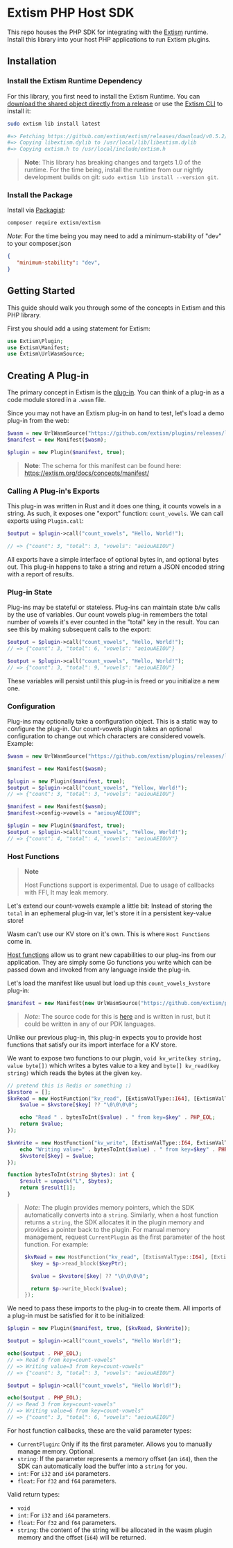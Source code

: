 # Extism PHP Host SDK

This repo houses the PHP SDK for integrating with the [Extism](https://extism.org/) runtime. Install this library into your host PHP applications to run Extism plugins.

## Installation

### Install the Extism Runtime Dependency

For this library, you first need to install the Extism Runtime. You can [download the shared object directly from a release](https://github.com/extism/extism/releases) or use the [Extism CLI](https://github.com/extism/cli) to install it:

```bash
sudo extism lib install latest

#=> Fetching https://github.com/extism/extism/releases/download/v0.5.2/libextism-aarch64-apple-darwin-v0.5.2.tar.gz
#=> Copying libextism.dylib to /usr/local/lib/libextism.dylib
#=> Copying extism.h to /usr/local/include/extism.h
```

> **Note**: This library has breaking changes and targets 1.0 of the runtime. For the time being, install the runtime from our nightly development builds on git: `sudo extism lib install --version git`.

### Install the Package

Install via [Packagist](https://packagist.org/):
```sh
composer require extism/extism
```

*Note*: For the time being you may need to add a minimum-stability of "dev" to your composer.json
```json
{
   "minimum-stability": "dev",
}
```

## Getting Started

This guide should walk you through some of the concepts in Extism and this PHP library.

First you should add a using statement for Extism:

```php
use Extism\Plugin;
use Extism\Manifest;
use Extism\UrlWasmSource;
```

## Creating A Plug-in

The primary concept in Extism is the [plug-in](https://extism.org/docs/concepts/plug-in). You can think of a plug-in as a code module stored in a `.wasm` file.

Since you may not have an Extism plug-in on hand to test, let's load a demo plug-in from the web:

```php
$wasm = new UrlWasmSource("https://github.com/extism/plugins/releases/latest/download/count_vowels.wasm");
$manifest = new Manifest($wasm);

$plugin = new Plugin($manifest, true);
```

> **Note**: The schema for this manifest can be found here: https://extism.org/docs/concepts/manifest/

### Calling A Plug-in's Exports

This plug-in was written in Rust and it does one thing, it counts vowels in a string. As such, it exposes one "export" function: `count_vowels`. We can call exports using `Plugin.call`:

```php
$output = $plugin->call("count_vowels", "Hello, World!");

// => {"count": 3, "total": 3, "vowels": "aeiouAEIOU"}
```

All exports have a simple interface of optional bytes in, and optional bytes out. This plug-in happens to take a string and return a JSON encoded string with a report of results.

### Plug-in State

Plug-ins may be stateful or stateless. Plug-ins can maintain state b/w calls by the use of variables. Our count vowels plug-in remembers the total number of vowels it's ever counted in the "total" key in the result. You can see this by making subsequent calls to the export:

```php
$output = $plugin->call("count_vowels", "Hello, World!");
// => {"count": 3, "total": 6, "vowels": "aeiouAEIOU"}

$output = $plugin->call("count_vowels", "Hello, World!");
// => {"count": 3, "total": 9, "vowels": "aeiouAEIOU"}
```

These variables will persist until this plug-in is freed or you initialize a new one.

### Configuration

Plug-ins may optionally take a configuration object. This is a static way to configure the plug-in. Our count-vowels plugin takes an optional configuration to change out which characters are considered vowels. Example:

```php
$wasm = new UrlWasmSource("https://github.com/extism/plugins/releases/latest/download/count_vowels.wasm");

$manifest = new Manifest($wasm);

$plugin = new Plugin($manifest, true);
$output = $plugin->call("count_vowels", "Yellow, World!");
// => {"count": 3, "total": 3, "vowels": "aeiouAEIOU"}

$manifest = new Manifest($wasm);
$manifest->config->vowels = "aeiouyAEIOUY";

$plugin = new Plugin($manifest, true);
$output = $plugin->call("count_vowels", "Yellow, World!");
// => {"count": 4, "total": 4, "vowels": "aeiouAEIOUY"}
```

### Host Functions

> **Note**
>
> Host Functions support is experimental. Due to usage of callbacks with FFI, It may leak memory.

Let's extend our count-vowels example a little bit: Instead of storing the `total` in an ephemeral plug-in var, let's store it in a persistent key-value store!

Wasm can't use our KV store on it's own. This is where `Host Functions` come in.

[Host functions](https://extism.org/docs/concepts/host-functions) allow us to grant new capabilities to our plug-ins from our application. They are simply some Go functions you write which can be passed down and invoked from any language inside the plug-in.

Let's load the manifest like usual but load up this `count_vowels_kvstore` plug-in:

```php
$manifest = new Manifest(new UrlWasmSource("https://github.com/extism/plugins/releases/latest/download/count_vowels_kvstore.wasm"));
```

> *Note*: The source code for this is [here](https://github.com/extism/plugins/blob/main/count_vowels_kvstore/src/lib.rs) and is written in rust, but it could be written in any of our PDK languages.

Unlike our previous plug-in, this plug-in expects you to provide host functions that satisfy our its import interface for a KV store.

We want to expose two functions to our plugin, `void kv_write(key string, value byte[])` which writes a bytes value to a key and `byte[] kv_read(key string)` which reads the bytes at the given `key`.

```php
// pretend this is Redis or something :)
$kvstore = [];
$kvRead = new HostFunction("kv_read", [ExtismValType::I64], [ExtismValType::I64], function (string $key) use (&$kvstore) {
    $value = $kvstore[$key] ?? "\0\0\0\0";

    echo "Read " . bytesToInt($value) . " from key=$key" . PHP_EOL;
    return $value;
});

$kvWrite = new HostFunction("kv_write", [ExtismValType::I64, ExtismValType::I64], [], function (string $key, string $value) use (&$kvstore) {
    echo "Writing value=" . bytesToInt($value) . " from key=$key" . PHP_EOL;
    $kvstore[$key] = $value;
});

function bytesToInt(string $bytes): int {
    $result = unpack("L", $bytes);
    return $result[1];
}
```

> *Note*: The plugin provides memory pointers, which the SDK automatically converts into a `string`. Similarly, when a host function returns a `string`, the SDK allocates it in the plugin memory and provides a pointer back to the plugin. For manual memory management, request `CurrentPlugin` as the first parameter of the host function. For example:
>
> ```php
> $kvRead = new HostFunction("kv_read", [ExtismValType::I64], [ExtismValType::I64], function (CurrentPlugin $p, int $keyPtr) use ($kvstore) {
>   $key = $p->read_block($keyPtr);
> 
>   $value = $kvstore[$key] ?? "\0\0\0\0";
> 
>   return $p->write_block($value);
> });
> ```

We need to pass these imports to the plug-in to create them. All imports of a plug-in must be satisfied for it to be initialized:

```php
$plugin = new Plugin($manifest, true, [$kvRead, $kvWrite]);

$output = $plugin->call("count_vowels", "Hello World!");

echo($output . PHP_EOL);
// => Read 0 from key=count-vowels"
// => Writing value=3 from key=count-vowels"
// => {"count": 3, "total": 3, "vowels": "aeiouAEIOU"}

$output = $plugin->call("count_vowels", "Hello World!");

echo($output . PHP_EOL);
// => Read 3 from key=count-vowels"
// => Writing value=6 from key=count-vowels"
// => {"count": 3, "total": 6, "vowels": "aeiouAEIOU"}
```

For host function callbacks, these are the valid parameter types:
 - `CurrentPlugin`: Only if its the first parameter. Allows you to manually manage memory. Optional.
 - `string`: If the parameter represents a memory offset (an `i64`), then the SDK can automatically load the buffer into a `string` for you.
 - `int`: For `i32` and `i64` parameters.
 - `float`: For `f32` and `f64` parameters.

Valid return types:
 - `void`
 - `int`: For `i32` and `i64` parameters.
 - `float`: For `f32` and `f64` parameters.
 - `string`: the content of the string will be allocated in the wasm plugin memory and the offset (`i64`) will be returned.
